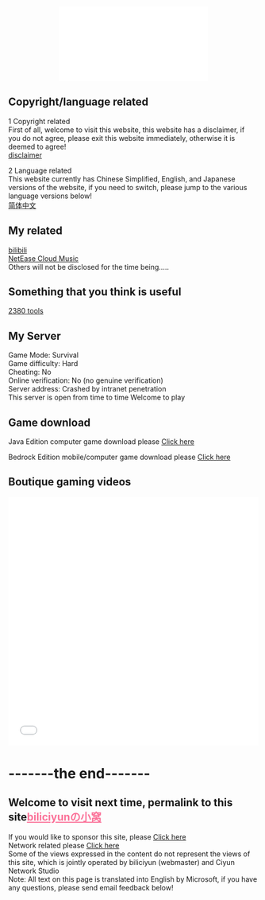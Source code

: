 
<div align="center">
  <iframe src="//music.163.com/outchain/player?type=2&id=434871406&auto=0&height=66" scrolling="no" border="0" frameborder="no" framespacing="0" allowfullscreen="true"> </iframe>
</div>

## Copyright/language related
1 Copyright related<br>
First of all, welcome to visit this website, this website has a disclaimer, if you do not agree, please exit this website immediately, otherwise it is deemed to agree!<br>
 [disclaimer](http://biliciyun.cf/bqsm-En)<br>
 
2 Language related<br>
This website currently has Chinese Simplified, English, and Japanese versions of the website, if you need to switch, please jump to the various language versions below!<br>
 [简体中文](https://biliciyun.cf/)<br>

## My related
 [bilibili](https://space.bilibili.com/2066547841?spm_id_from=333.1007.0.0)<br>
 [NetEase Cloud Music](http://music.163.com/m/user/home?id=4055772206)<br>
 Others will not be disclosed for the time being.....<br>

## Something that you think is useful<br>
[2380 tools](https://biliciyun.cf/2380download-En)<br>

## My Server
Game Mode: Survival<br>
Game difficulty: Hard<br>
Cheating: No<br>
Online verification: No (no genuine verification)<br>
Server address: Crashed by intranet penetration<br>
This server is open from time to time
Welcome to play<br>

## Game download

Java Edition computer game download please [Click here](http://biliciyun.cf/javagame-En)<br>

Bedrock Edition mobile/computer game download please [Click here](http://biliciyun.cf/jygame-En)<br>


## Boutique gaming videos

<div align="center">
  <iframe src="//player.bilibili.com/player.html?bvid=BV1Lm4y1m7Ea&cid=137649199&page=1" allowfullscreen="allowfullscreen" width="100%" height="500" scrolling="no" frameborder="0" sandbox="allow-top-navigation allow-same-origin allow-forms allow-scripts"></iframe>
</div>

# -------the end-------
## Welcome to visit next time, permalink to this site<a href="https://biliciyun.cf" style="color: #FB7299">biliciyunの小窝</a>
If you would like to sponsor this site, please [Click here](http://biliciyun.cf/zanzhu-En)<br>
Network related please [Click here](http://biliciyun.cf/网络说明-En)<br>
Some of the views expressed in the content do not represent the views of this site, which is jointly operated by biliciyun (webmaster) and Ciyun Network Studio<br>
Note: All text on this page is translated into English by Microsoft, if you have any questions, please send email feedback below!<br>

